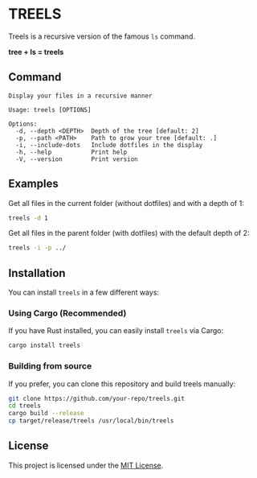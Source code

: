 # TREELS

Treels is a recursive version of the famous `ls` command.

**tree + ls = treels**

## Command

```
Display your files in a recursive manner

Usage: treels [OPTIONS]

Options:
  -d, --depth <DEPTH>  Depth of the tree [default: 2]
  -p, --path <PATH>    Path to grow your tree [default: .]
  -i, --include-dots   Include dotfiles in the display
  -h, --help           Print help
  -V, --version        Print version
```

## Examples

Get all files in the current folder (without dotfiles) and with a depth of 1:

```sh
treels -d 1
```

Get all files in the parent folder (with dotfiles) with the default depth of 2:

```sh
treels -i -p ../ 
```

## Installation

You can install `treels` in a few different ways:

### Using Cargo (Recommended)

If you have Rust installed, you can easily install `treels` via Cargo:

```sh
cargo install treels
```

### Building from source

If you prefer, you can clone this repository and build treels manually:

```sh
git clone https://github.com/your-repo/treels.git
cd treels
cargo build --release
cp target/release/treels /usr/local/bin/treels
```

## License

This project is licensed under the [MIT License](LICENSE.md).
